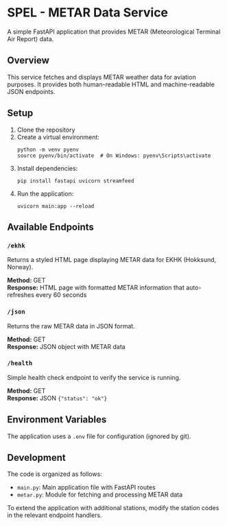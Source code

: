 # SPEL - METAR Data Service

A simple FastAPI application that provides METAR (Meteorological Terminal Air Report) data.

## Overview

This service fetches and displays METAR weather data for aviation purposes. It provides both human-readable HTML and machine-readable JSON endpoints.

## Setup

1. Clone the repository
2. Create a virtual environment:
   ```
   python -m venv pyenv
   source pyenv/bin/activate  # On Windows: pyenv\Scripts\activate
   ```
3. Install dependencies:
   ```
   pip install fastapi uvicorn streamfeed
   ```
4. Run the application:
   ```
   uvicorn main:app --reload
   ```

## Available Endpoints

### `/ekhk`

Returns a styled HTML page displaying METAR data for EKHK (Hokksund, Norway).

**Method:** GET  
**Response:** HTML page with formatted METAR information that auto-refreshes every 60 seconds

### `/json`

Returns the raw METAR data in JSON format.

**Method:** GET  
**Response:** JSON object with METAR data

### `/health`

Simple health check endpoint to verify the service is running.

**Method:** GET  
**Response:** JSON `{"status": "ok"}`

## Environment Variables

The application uses a `.env` file for configuration (ignored by git).

## Development

The code is organized as follows:

- `main.py`: Main application file with FastAPI routes
- `metar.py`: Module for fetching and processing METAR data

To extend the application with additional stations, modify the station codes in the relevant endpoint handlers.
